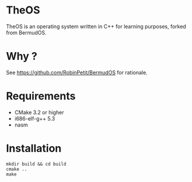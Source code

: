 # TheOS

TheOS is an operating system written in C++ for learning purposes,
forked from BermudOS.

# Why ?
See https://github.com/RobinPetit/BermudOS for rationale.

# Requirements
 * CMake 3.2 or higher
 * i686-elf-g++ 5.3
 * nasm

# Installation

    mkdir build && cd build
	cmake ..
	make

